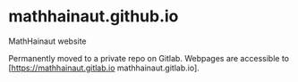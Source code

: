 # mathhainaut.github.io
MathHainaut website

Permanently moved to a private repo on Gitlab. Webpages are accessible to [https://mathhainaut.gitlab.io mathhainaut.gitlab.io].
